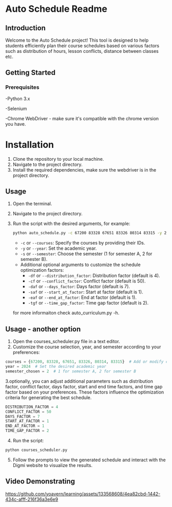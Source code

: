 # Auto Schedule Readme

## Introduction

Welcome to the Auto Schedule project! This tool is designed to help students efficiently plan their course schedules based on various factors such as distribution of hours, lesson conflicts, distance between classes etc.

## Getting Started
### Prerequisites
-Python 3.x

-Selenium

-Chrome WebDriver - make sure it's compatible with the chrome version you have.

# Installation
1. Clone the repository to your local machine.
2. Navigate to the project directory.
3. Install the required dependencies, make sure the webdriver is in the project directory.

## Usage
1. Open the terminal.
2. Navigate to the project directory.
3. Run the script with the desired arguments, for example:

   ```bash
   python auto_schedule.py -c 67200 83328 67651 83326 80314 83315 -y 2024 -s 2 -df 4 -cf 50 -daf 7 -saf 1 -eaf 1 -tgf 2
   ```

   - `-c` or `--courses`: Specify the courses by providing their IDs.
   - `-y` or `--year`: Set the academic year.
   - `-s` or `--semester`: Choose the semester (1 for semester A, 2 for semester B).
   - Additional optional arguments to customize the schedule optimization factors:
     - `-df` or `--distribution_factor`: Distribution factor (default is 4).
     - `-cf` or `--conflict_factor`: Conflict factor (default is 50).
     - `-daf` or `--days_factor`: Days factor (default is 7).
     - `-saf` or `--start_at_factor`: Start at factor (default is 1).
     - `-eaf` or `--end_at_factor`: End at factor (default is 1).
     - `-tgf` or `--time_gap_factor`: Time gap factor (default is 2).
   
	for more informaiton check auto_curriculum.py -h.


## Usage - another option

1. Open the courses_scheduler.py file in a text editor.
2. Customize the course selection, year, and semester according to your preferences:

```python
courses = {67200, 83328, 67651, 83326, 80314, 83315}  # Add or modify course IDs
year = 2024  # Set the desired academic year
semester_chosen = 2  # 1 for semester A, 2 for semester B
```
3.optionally, you can adjust additional parameters such as distribution factor, conflict factor, days factor, start and end time factors, and time gap factor based on your preferences. These factors influence the optimization criteria for generating the best schedule.

```python
DISTRIBUTION_FACTOR = 4
CONFLICT_FACTOR = 50
DAYS_FACTOR = 7
START_AT_FACTOR = 1
END_AT_FACTOR = 1
TIME_GAP_FACTOR = 2
```
4. Run the script:
```bash
python courses_scheduler.py
```
5. Follow the prompts to view the generated schedule and interact with the Digmi website to visualize the results.

## Video Demonstrating

https://github.com/yoavern/learning/assets/133568608/4ea82cbd-1442-434c-afff-216f36a3e6e9





